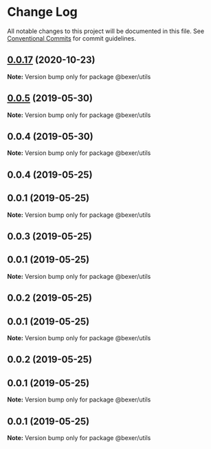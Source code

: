 # Change Log

All notable changes to this project will be documented in this file.
See [Conventional Commits](https://conventionalcommits.org) for commit guidelines.

## [0.0.17](https://github.com/error-reporter/bexer/compare/v0.0.16...v0.0.17) (2020-10-23)

**Note:** Version bump only for package @bexer/utils





## [0.0.5](https://github.com/error-reporter/bexer/compare/@bexer/utils@0.0.4...@bexer/utils@0.0.5) (2019-05-30)

**Note:** Version bump only for package @bexer/utils





## 0.0.4 (2019-05-30)

**Note:** Version bump only for package @bexer/utils





## 0.0.4 (2019-05-25)



## 0.0.1 (2019-05-25)

**Note:** Version bump only for package @bexer/utils





## 0.0.3 (2019-05-25)



## 0.0.1 (2019-05-25)

**Note:** Version bump only for package @bexer/utils





## 0.0.2 (2019-05-25)



## 0.0.1 (2019-05-25)

**Note:** Version bump only for package @bexer/utils





## 0.0.2 (2019-05-25)



## 0.0.1 (2019-05-25)

**Note:** Version bump only for package @bexer/utils





## 0.0.1 (2019-05-25)

**Note:** Version bump only for package @bexer/utils

